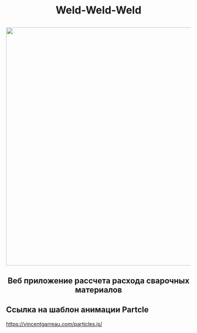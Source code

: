 <h1 align="center">Weld-Weld-Weld</h1>
<h2 align="center">
  
<img src="https://github.com/Vaudoux/weld/blob/main/assets/demoTitle.gif?raw=true" width="650"/>


<h2 align="center">Веб приложение рассчета расхода сварочных материалов</h1>

## Ссылка на шаблон анимации Partcle
https://vincentgarreau.com/particles.js/
